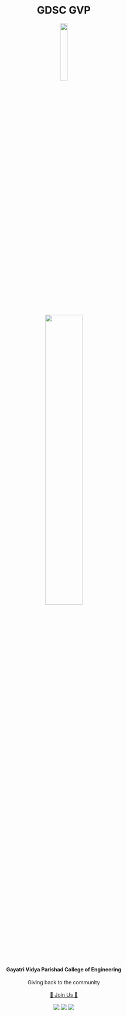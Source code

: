 
</p>
<h1 align="center">GDSC GVP</h1>

<p align="center"><img width="20%" src = "https://github.com/gdsc-gvp/.github/blob/main/profile/assets/gdsc-logo-animation.gif"></p>
<p align="center"><img width ="45%" src="https://github.com/gdsc-gvp/.github/blob/main/profile/assets/gdsc.png"></p> 
<h4 align="center">Gayatri Vidya Parishad College of Engineering</h4>


<p align="center">
  Giving back to the community
  <br><br>
  <a href="https://gdsc.community.dev/gayatri-vidya-parishad-college-of-engineering-visakhapatnam/">🚀 Join Us 🚀</a>
  <br><br>
  <a href="https://discord.com/invite/NkkTXYShTy"><img src="https://img.icons8.com/office/30/000000/discord-logo.png"/></a>  
  <a href="https://twitter.com/gdsc_gvp"><img src="https://img.icons8.com/office/30/000000/twitter.png"/></a>
  <a href="https://www.linkedin.com/company/gdsc-gvp"><img src="https://img.icons8.com/office/30/000000/linkedin.png"/></a>
</p>
